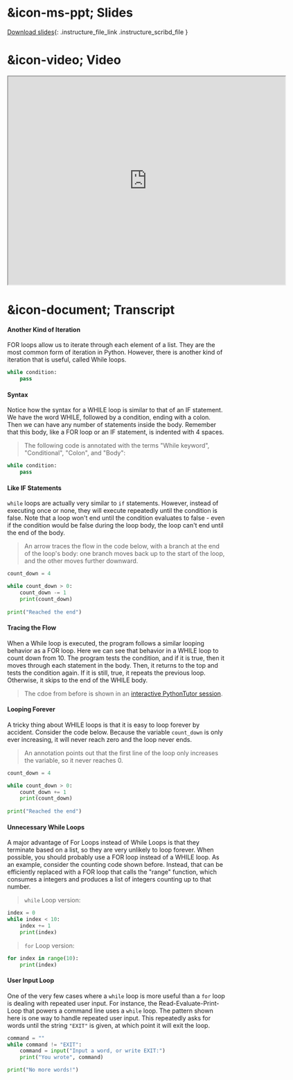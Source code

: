 # &icon-ms-ppt; Slides

[Download slides](https://udel.instructure.com/files/75846873/download){: .instructure_file_link .instructure_scribd_file }

# &icon-video; Video

<iframe style="width: 640px; height: 480px;" width="300" height="150" allowfullscreen="allowfullscreen" webkitallowfullscreen="webkitallowfullscreen" mozallowfullscreen="mozallowfullscreen"
title="Introduction.pdf"
src="https://www.youtube.com/embed/YEJr-vIpLP4?feature=oembed&amp;rel=0" 
></iframe>

# &icon-document; Transcript

#### Another Kind of Iteration

FOR loops allow us to iterate through each element of a list.
They are the most common form of iteration in Python.
However, there is another kind of iteration that is useful, called While loops.

```python
while condition:
    pass
```

#### Syntax
Notice how the syntax for a WHILE loop is similar to that of an IF statement.
We have the word WHILE, followed by a condition, ending with a colon.
Then we can have any number of statements inside the body.
Remember that this body, like a FOR loop or an IF statement, is indented with 4 spaces.

> The following code is annotated with the terms "While keyword", "Conditional", "Colon", and "Body":

```python
while condition:
    pass
```

#### Like IF Statements

`while` loops are actually very similar to `if` statements.
However, instead of executing once or none, they will execute repeatedly until the condition is false.
Note that a loop won't end until the condition evaluates to false - even if the condition would be false during the loop body, the loop can't end until the end of the body.


> An arrow traces the flow in the code below, with a branch at the end of the loop's body: one branch moves back up to the start of the loop, and the other moves further downward.

```python
count_down = 4

while count_down > 0:
    count_down -= 1
    print(count_down)
    
print("Reached the end")
```

#### Tracing the Flow

When a While loop is executed, the program follows a similar looping behavior as a FOR loop.
Here we can see that behavior in a WHILE loop to count down from 10.
The program tests the condition, and if it is true, then it moves through each statement in the body.
Then, it returns to the top and tests the condition again.
If it is still, true, it repeats the previous loop. Otherwise, it skips to the end of the WHILE body.

> The cdoe from before is shown in an [interactive PythonTutor session](http://www.pythontutor.com/visualize.html#code=count_down%20%3D%204%0A%0Awhile%20count_down%20%3E%200%3A%0A%20%20%20%20count_down%20-%3D%201%0A%20%20%20%20print%28count_down%29%0A%20%20%20%20%0Aprint%28%22Reached%20the%20end%22%29&cumulative=false&curInstr=15&heapPrimitives=false&mode=display&origin=opt-frontend.js&py=3&rawInputLstJSON=%5B%5D&textReferences=false).

#### Looping Forever

A tricky thing about WHILE loops is that it is easy to loop forever by accident.
Consider the code below.
Because the variable `count_down` is only ever increasing, it will never reach zero and the loop never ends.

> An annotation points out that the first line of the loop only increases the variable, so it never reaches 0.

```python
count_down = 4

while count_down > 0:
    count_down += 1
    print(count_down)
    
print("Reached the end")
```

#### Unnecessary While Loops

A major advantage of For Loops instead of While Loops is that they terminate based on a list, so they are very unlikely to loop forever.
When possible, you should probably use a FOR loop instead of a WHILE loop.
As an example, consider the counting code shown before.
Instead, that can be efficiently replaced with a FOR loop that calls the "range" function, which consumes a integers and produces a list of integers counting up to that number.

> `while` Loop version:

```python
index = 0
while index < 10:
    index += 1
    print(index)
```

> `for` Loop version:

```python
for index in range(10):
    print(index)
```

#### User Input Loop

One of the very few cases where a `while` loop is more useful than a `for` loop is dealing with repeated user input.
For instance, the Read-Evaluate-Print-Loop that powers a command line uses a `while` loop.
The pattern shown here is one way to handle repeated user input.
This repeatedly asks for words until the string `"EXIT"` is given, at which point it will exit the loop.


```python
command = ""
while command != "EXIT":
    command = input("Input a word, or write EXIT:")
    print("You wrote", command)

print("No more words!")
```

